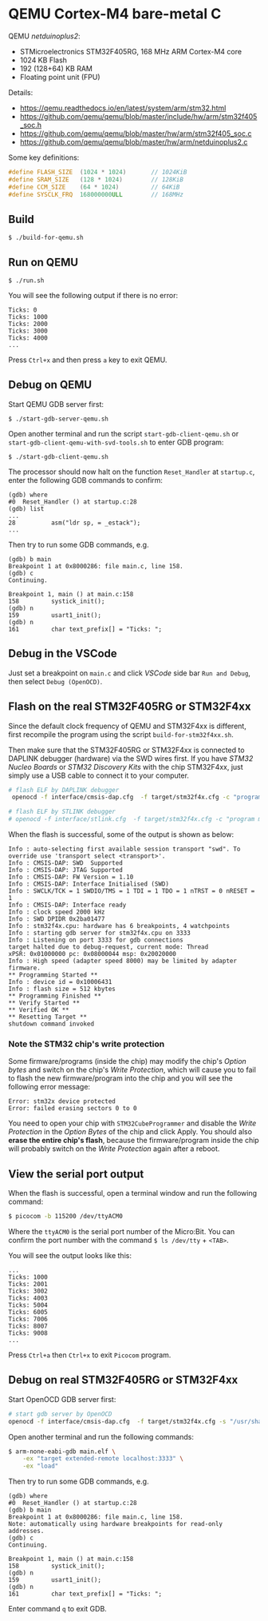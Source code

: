 # QEMU Cortex-M4 bare-metal C

QEMU _netduinoplus2_:

- STMicroelectronics STM32F405RG, 168 MHz ARM Cortex-M4 core
- 1024 KB Flash
- 192 (128+64) KB RAM
- Floating point unit (FPU)

Details:

- https://qemu.readthedocs.io/en/latest/system/arm/stm32.html
- https://github.com/qemu/qemu/blob/master/include/hw/arm/stm32f405_soc.h
- https://github.com/qemu/qemu/blob/master/hw/arm/stm32f405_soc.c
- https://github.com/qemu/qemu/blob/master/hw/arm/netduinoplus2.c

Some key definitions:

```c
#define FLASH_SIZE  (1024 * 1024)       // 1024KiB
#define SRAM_SIZE   (128 * 1024)        // 128KiB
#define CCM_SIZE    (64 * 1024)         // 64KiB
#define SYSCLK_FRQ  168000000ULL        // 168MHz
```

## Build

`$ ./build-for-qemu.sh`

## Run on QEMU

`$ ./run.sh`

You will see the following output if there is no error:

```text
Ticks: 0
Ticks: 1000
Ticks: 2000
Ticks: 3000
Ticks: 4000
...
```

Press `Ctrl+x` and then press `a` key to exit QEMU.

## Debug on QEMU

Start QEMU GDB server first:

`$ ./start-gdb-server-qemu.sh`

Open another terminal and run the script `start-gdb-client-qemu.sh` or `start-gdb-client-qemu-with-svd-tools.sh` to enter GDB program:

`$ ./start-gdb-client-qemu.sh`

The processor should now halt on the function `Reset_Handler` at `startup.c`, enter the following GDB commands to confirm:

```gdb
(gdb) where
#0  Reset_Handler () at startup.c:28
(gdb) list
...
28          asm("ldr sp, = _estack");
...
```

Then try to run some GDB commands, e.g.

```gdb
(gdb) b main
Breakpoint 1 at 0x8000286: file main.c, line 158.
(gdb) c
Continuing.

Breakpoint 1, main () at main.c:158
158         systick_init();
(gdb) n
159         usart1_init();
(gdb) n
161         char text_prefix[] = "Ticks: ";
```

## Debug in the VSCode

Just set a breakpoint on `main.c` and click _VSCode_ side bar `Run and Debug`, then select `Debug (OpenOCD)`.

## Flash on the real STM32F405RG or STM32F4xx

Since the default clock frequency of QEMU and STM32F4xx is different, first recompile the program using the script `build-for-stm32f4xx.sh`.

Then make sure that the STM32F405RG or STM32F4xx is connected to DAPLINK debugger (hardware) via the SWD wires first. If you have _STM32 Nucleo Boards_ or _STM32 Discovery Kits_ with the chip STM32F4xx, just simply use a USB cable to connect it to your computer.

```bash
# flash ELF by DAPLINK debugger
 openocd -f interface/cmsis-dap.cfg  -f target/stm32f4x.cfg -c "program main.elf verify reset exit"

# flash ELF by STLINK debugger
# openocd -f interface/stlink.cfg  -f target/stm32f4x.cfg -c "program main.elf verify reset exit"
```

When the flash is successful, some of the output is shown as below:

```text
Info : auto-selecting first available session transport "swd". To override use 'transport select <transport>'.
Info : CMSIS-DAP: SWD  Supported
Info : CMSIS-DAP: JTAG Supported
Info : CMSIS-DAP: FW Version = 1.10
Info : CMSIS-DAP: Interface Initialised (SWD)
Info : SWCLK/TCK = 1 SWDIO/TMS = 1 TDI = 1 TDO = 1 nTRST = 0 nRESET = 1
Info : CMSIS-DAP: Interface ready
Info : clock speed 2000 kHz
Info : SWD DPIDR 0x2ba01477
Info : stm32f4x.cpu: hardware has 6 breakpoints, 4 watchpoints
Info : starting gdb server for stm32f4x.cpu on 3333
Info : Listening on port 3333 for gdb connections
target halted due to debug-request, current mode: Thread
xPSR: 0x01000000 pc: 0x08000044 msp: 0x20020000
Info : High speed (adapter speed 8000) may be limited by adapter firmware.
** Programming Started **
Info : device id = 0x10006431
Info : flash size = 512 kbytes
** Programming Finished **
** Verify Started **
** Verified OK **
** Resetting Target **
shutdown command invoked
```

### Note the STM32 chip's write protection

Some firmware/programs (inside the chip) may modify the chip's _Option bytes_ and switch on the chip's _Write Protection_, which will cause you to fail to flash the new firmware/program into the chip and you will see the following error message:

```text
Error: stm32x device protected
Error: failed erasing sectors 0 to 0
```

You need to open your chip with `STM32CubeProgrammer` and disable the _Write Protection_ in the _Option Bytes_ of the chip
and click Apply.
You should also **erase the entire chip's flash**, because the firmware/program inside the chip will probably switch on the _Write Protection_ again after a reboot.

## View the serial port output

When the flash is successful, open a terminal window and run the following command:

```bash
$ picocom -b 115200 /dev/ttyACM0
```

Where the `ttyACM0` is the serial port number of the Micro:Bit. You can confirm the port number with the command `$ ls /dev/tty` + `<TAB>`.

You will see the output looks like this:

```text
...
Ticks: 1000
Ticks: 2001
Ticks: 3002
Ticks: 4003
Ticks: 5004
Ticks: 6005
Ticks: 7006
Ticks: 8007
Ticks: 9008
...
```

Press `Ctrl+a` then `Ctrl+x` to exit `Picocom` program.

## Debug on real STM32F405RG or STM32F4xx

Start OpenOCD GDB server first:

```bash
# start gdb server by OpenOCD
openocd -f interface/cmsis-dap.cfg  -f target/stm32f4x.cfg -s "/usr/share/openocd/scripts"
```

Open another terminal and run the following commands:

```bash
$ arm-none-eabi-gdb main.elf \
    -ex "target extended-remote localhost:3333" \
    -ex "load"
```

Then try to run some GDB commands, e.g.

```gdb
(gdb) where
#0  Reset_Handler () at startup.c:28
(gdb) b main
Breakpoint 1 at 0x8000286: file main.c, line 158.
Note: automatically using hardware breakpoints for read-only addresses.
(gdb) c
Continuing.

Breakpoint 1, main () at main.c:158
158         systick_init();
(gdb) n
159         usart1_init();
(gdb) n
161         char text_prefix[] = "Ticks: ";
```

Enter command `q` to exit GDB.
